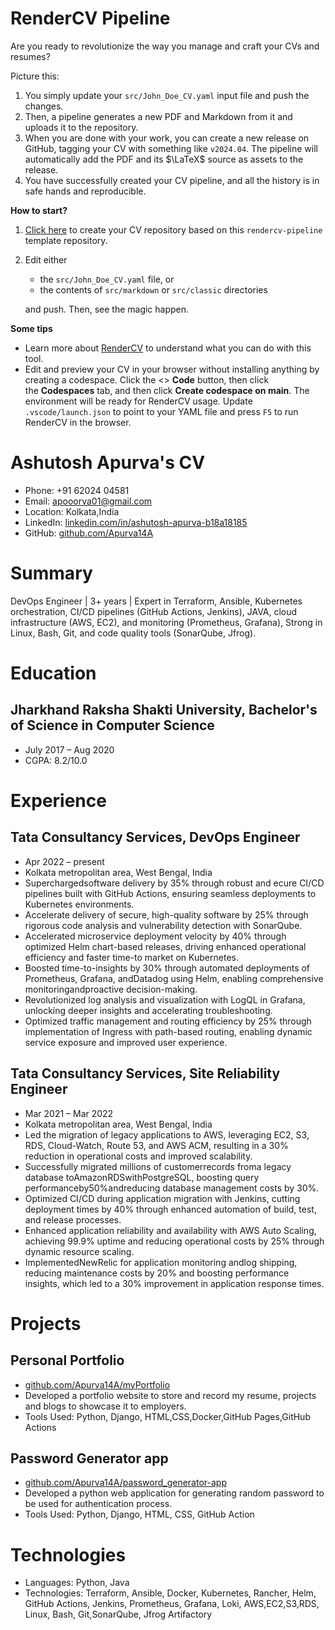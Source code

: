 <!-- Remove below in src/markdown/Header.j2.md not in README.md -->

# RenderCV Pipeline

Are you ready to revolutionize the way you manage and craft your CVs and resumes?

Picture this:

1.  You simply update your `src/John_Doe_CV.yaml` input file and push the changes.
2.  Then, a pipeline generates a new PDF and Markdown from it and uploads it to the repository.
3.  When you are done with your work, you can create a new release on GitHub, tagging your CV with something like `v2024.04`. The pipeline will automatically add the PDF and its $\LaTeX$ source as assets to the release.
4.  You have successfully created your CV pipeline, and all the history is in safe hands and reproducible.

**How to start?**

1.  [Click here](https://github.com/new?template_name=rendercv-pipeline&template_owner=sinaatalay) to create your CV repository based on this `rendercv-pipeline` template repository.
2.  Edit either
    -  the `src/John_Doe_CV.yaml` file, or
    -  the contents of `src/markdown` or `src/classic` directories
    
    and push. Then, see the magic happen.

**Some tips**

-  Learn more about [RenderCV](https://github.com/sinaatalay/rendercv) to understand what you can do with this tool.
-  Edit and preview your CV in your browser without installing anything by creating a codespace. Click the <> **Code** button, then click the **Codespaces** tab, and then click **Create codespace on main**. The environment will be ready for RenderCV usage. Update `.vscode/launch.json` to point to your YAML file and press `F5` to run RenderCV in the browser.

<!-- Remove above in src/markdown/Header.j2.md not in README.md -->
# Ashutosh Apurva's CV

- Phone: +91 62024 04581
- Email: [apooorva01@gmail.com](mailto:apooorva01@gmail.com)
- Location: Kolkata,India
- LinkedIn: [linkedin.com/in/ashutosh-apurva-b18a18185](https://linkedin.com/in/linkedin.com/in/ashutosh-apurva-b18a18185)
- GitHub: [github.com/Apurva14A](https://github.com/github.com/Apurva14A)


# Summary

DevOps Engineer | 3+ years | Expert in Terraform, Ansible, Kubernetes orchestration, CI/CD pipelines (GitHub Actions, Jenkins), JAVA, cloud infrastructure (AWS, EC2), and monitoring (Prometheus, Grafana), Strong in Linux, Bash, Git, and code quality tools (SonarQube, Jfrog).

# Education

## Jharkhand Raksha Shakti University, Bachelor's of Science in Computer Science

- July 2017 – Aug 2020
- CGPA: 8.2/10.0

# Experience

## Tata Consultancy Services, DevOps Engineer

- Apr 2022 – present
- Kolkata metropolitan area, West Bengal, India
- Superchargedsoftware delivery by 35% through robust and ecure CI/CD pipelines built with GitHub Actions, ensuring seamless deployments to Kubernetes environments.
- Accelerate delivery of secure, high-quality software by 25% through rigorous code analysis and vulnerability detection with SonarQube.
- Accelerated microservice deployment velocity by 40% through optimized Helm chart-based releases, driving enhanced operational efficiency and faster time-to market on Kubernetes.
- Boosted time-to-insights by 30% through automated deployments of Prometheus, Grafana, andDatadog using Helm, enabling comprehensive monitoringandproactive decision-making.
- Revolutionized log analysis and visualization with LogQL in Grafana, unlocking deeper insights and accelerating troubleshooting.
- Optimized traffic management and routing efficiency by 25% through implementation of Ingress with path-based routing, enabling dynamic service exposure and improved user experience.

## Tata Consultancy Services, Site Reliability Engineer

- Mar 2021 – Mar 2022
- Kolkata metropolitan area, West Bengal, India
- Led the migration of legacy applications to AWS, leveraging EC2, S3, RDS, Cloud-Watch, Route 53, and AWS ACM, resulting in a 30% reduction in operational costs and improved scalability.
- Successfully migrated millions of customerrecords froma legacy database toAmazonRDSwithPostgreSQL, boosting query performanceby50%andreducing database management costs by 30%.
- Optimized CI/CD during application migration with Jenkins, cutting deployment times by 40% through enhanced automation of build, test, and release processes.
- Enhanced application reliability and availability with AWS Auto Scaling, achieving 99.9% uptime and reducing operational costs by 25% through dynamic resource scaling.
- ImplementedNewRelic for application monitoring andlog shipping, reducing maintenance costs by 20% and boosting performance insights, which led to a 30% improvement in application response times.

# Projects

## Personal Portfolio

- [github.com/Apurva14A/myPortfolio](https://github.com/Apurva14A/myPortfolio)
- Developed a portfolio website to store and record my resume, projects and blogs to showcase it to employers.
- Tools Used: Python, Django, HTML,CSS,Docker,GitHub Pages,GitHub Actions

## Password Generator app

- [github.com/Apurva14A/password_generator-app](https://github.com/Apurva14A/password_generator-app)
- Developed a python web application for generating random password to be used for authentication process.
- Tools Used: Python, Django, HTML, CSS, GitHub Action

# Technologies

- Languages: Python, Java
- Technologies: Terraform, Ansible, Docker, Kubernetes, Rancher, Helm, GitHub Actions, Jenkins, Prometheus, Grafana, Loki, AWS,EC2,S3,RDS, Linux, Bash, Git,SonarQube, Jfrog Artifactory
